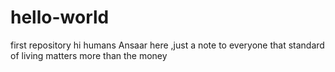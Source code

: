 # hello-world
first repository
hi humans 
Ansaar here ,just a note to everyone that standard of living matters more than the money

